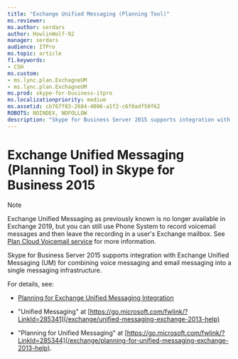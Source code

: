 ```yaml
---
title: "Exchange Unified Messaging (Planning Tool)"
ms.reviewer: 
ms.author: serdars
author: HowlinWolf-92
manager: serdars
audience: ITPro
ms.topic: article
f1.keywords:
- CSH
ms.custom:
- ms.lync.plan.ExchagneUM
- ms.lync.plan.ExchagneUM
ms.prod: skype-for-business-itpro
ms.localizationpriority: medium
ms.assetid: cb767f83-2684-4006-a1f2-c6f0adf50f62
ROBOTS: NOINDEX, NOFOLLOW
description: "Skype for Business Server 2015 supports integration with Exchange Unified Messaging (UM) for combining voice messaging and email messaging into a single messaging infrastructure."
---
```


# Exchange Unified Messaging (Planning Tool) in Skype for Business 2015

> [!NOTE]
> Exchange Unified Messaging as previously known is no longer available in Exchange 2019, but you can still use Phone System to record voicemail messages and then leave the recording in a user's Exchange mailbox. See [Plan Cloud Voicemail service](../../../../sfbhybrid/hybrid/plan-cloud-voicemail.md) for more information.

Skype for Business Server 2015 supports integration with Exchange Unified Messaging (UM) for combining voice messaging and email messaging into a single messaging infrastructure.

For details, see:

- [Planning for Exchange Unified Messaging Integration](/previous-versions/office/lync-server-2013/lync-server-2013-planning-for-exchange-unified-messaging-integration)

- "Unified Messaging" at [https://go.microsoft.com/fwlink/?LinkId=285341](/exchange/unified-messaging-exchange-2013-help)

- "Planning for Unified Messaging" at [https://go.microsoft.com/fwlink/?LinkId=285344](/exchange/planning-for-unified-messaging-exchange-2013-help).